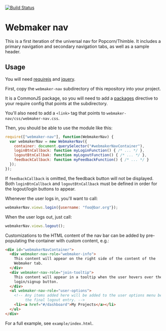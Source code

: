 [![Build Status](https://travis-ci.org/k88hudson/webmaker-nav.png)](https://travis-ci.org/k88hudson/webmaker-nav)

# Webmaker nav

This is a first iteration of the universal nav for Popcorn/Thimble. It includes a primary navigation and secondary navigation tabs, as well as a sample header.

## Usage

You will need [requirejs][] and [jquery][].

First, copy the `webmaker-nav` subdirectory of this repository into your project.

It is a CommonJS package, so you will need to add a [packages][]
directive to your require config that points at the subdirectory.

You'll also need to add a `<link>` tag that points to `webmaker-nav/css/webmaker-nav.css`.

Then, you should be able to use the module like this:

```javascript
require(["webmaker-nav"], function(WebmakerNav) {
  var webmakerNav = new WebmakerNav({
    container: document.querySelector("#webmakerNavContainer"),
    loginBtnCallback: function myLoginFunction() { /* ... */ },
    logoutBtnCallbak: function myLogoutFunction() { /* ... */ },
    feedbackCallback: function myFeedbackFunction() { /* ... */ }
  });
});
```

If `feedbackCallback` is omitted, the feedback button will not be displayed.
Both `loginBtnCallback` and `logoutBtnCallback` must be defined in order for the logout/login buttons to appear.

Whenever the user logs in, you'll want to call:

```javascript
webmakerNav.views.login({username: "foo@bar.org"});
```

When the user logs out, just call:

```javascript
webmakerNav.views.logout();
```

Customizations to the HTML content of the nav bar can be added by
pre-populating the container with custom content, e.g.:

```html
<div id="webmakerNavContainer">
  <div webmaker-nav-role="webmaker-info">
    This content will appear on the right side of the content of the
    Webmaker tab.
  </div>
  <div webmaker-nav-role="join-tooltip">
    This content will appear in a tooltip when the user hovers over the
    login/signup button.
  </div>
  <ul webmaker-nav-role="user-options">
    <!-- Any items added here will be added to the user options menu before
         the final logout entry. -->
    <li><a href="#/dashboard">My Projects</a></li>
  </ul>
</div>
```

For a full example, see `example/index.html`.

  [jquery]: http://jquery.com/
  [requirejs]: http://requirejs.org/
  [packages]: http://requirejs.org/docs/api.html#packages
